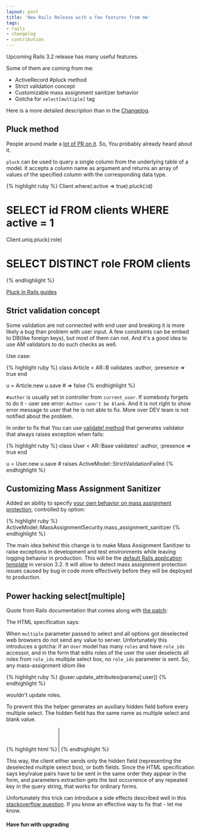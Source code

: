 ```yaml
---
layout: post
title: 'New Rails Release with a few features from me'
tags: 
- rails
- changelog
- contribution
---
```


Upcoming Rails 3.2 release has many useful features.

Some of them are coming from me:

* ActiveRecord #pluck method
* Strict validation concept
* Customizable mass assignment sanitizer behavior
* Gotcha for `select[multiple]` tag

Here is a more detailed description than in the [Changelog](https://gist.github.com/1472145).

<!--more-->

## Pluck method

People around made a [lot of PR on it](https://github.com/rails/rails/commit/a382d60f6abc94b6a965525872f858e48abc00de). So, You probably already heard about it.

`pluck` can be used to query a single column from the underlying table of a model. It accepts a column name as argument and returns an array of values of the specified column with the corresponding data type.

{% highlight ruby %}
Client.where(:active => true).pluck(:id)
# SELECT id FROM clients WHERE active = 1

Client.uniq.pluck(:role)
# SELECT DISTINCT role FROM clients
{% endhighlight %}

[Pluck in Rails guides](http://edgeguides.rubyonrails.org/active_record_querying.html#pluck)

## Strict validation concept

Some validation are not connected with end user and breaking it is more likely a bug than problem with user input. A few constraints can be embed to DB(like foreign keys), but most of them can not. And it's a good idea to use AM validators to do such checks as well.

Use case:

{% highlight ruby %}
class Article < AR::B
  validates :author, :presence => true
end

u = Article.new
u.save # => false
{% endhighlight %}

`#author` is usually set in controller from `current_user`. If somebody forgets to do it - user see error: 
`Author cann't be blank`. 
And it is not right to show error message to user that he is not able to fix.
More over DEV team is not notified about the problem.

In order to fix that You can use [validate! method](https://github.com/rails/rails/commit/8620bf90c5e486e1ec44b9aabb63f8c848668ed2) that generates validator that always raises exception when fails:

{% highlight ruby %}
class User < AR::Base
  validates! :author, :presence => true
end

u = User.new
u.save # raises ActiveModel::StrictValidationFailed
{% endhighlight %}


## Customizing Mass Assignment Sanitizer

Added an ability to specify [your own behavior on mass assignment protection](https://github.com/rails/rails/commit/aa2639e746d8af5d7673bbbbbccbe868edeb0161), controlled by option: 

{% highlight ruby %}
ActiveModel::MassAssignmentSecurity.mass_assignment_sanitizer
{% endhighlight %}

The main idea behind this change is to make Mass Assignment Sanitizer to raise exceptions in development and test environments while leaving logging behavior in production. This will be the [default Rails application template](https://github.com/rails/rails/commit/0fab8c388ea9cfcace0907102697c78a68762be3) in version 3.2. It will allow to detect mass assignment protection issues caused by bug in code more effectively before they will be deployed to production.


## Power hacking select\[multiple\]


Quote from Rails documentation that comes along with [the patch](https://github.com/rails/rails/commit/faba406fa15251cdc9588364d23c687a14ed6885):

The HTML specification says: 

When `multiple` parameter passed to select and all options got deselected 
web browsers do not send any value to server. Unfortunately this introduces a gotcha:
if an `User` model has many `roles` and have `role_ids` accessor, and in the form that edits roles of the user
the user deselects all roles from `role_ids` multiple select box, no `role_ids` parameter is sent. So,
any mass-assignment idiom like

{% highlight ruby %}
  @user.update_attributes(params[:user])
{% endhighlight %}

wouldn't update roles.

To prevent this the helper generates an auxiliary hidden field before
every multiple select. The hidden field has the same name as multiple select and blank value.

{% highlight html %}
<input type="hidden" name="user[role_ids]" value=""/>
<select id="user_role_ids" name="user[role_ids]" multiple="multiple">
  ....
</select>
{% endhighlight %}

This way, the client either sends only the hidden field (representing
the deselected multiple select box), or both fields. Since the HTML specification
says key/value pairs have to be sent in the same order they appear in the
form, and parameters extraction gets the last occurrence of any repeated
key in the query string, that works for ordinary forms.

Unfortunately this trick can introduce a side effects described well in this [stackoverflow question](http://stackoverflow.com/questions/8929230/why-is-the-first-element-always-blank-in-my-rails-multi-select-using-an-embedde).
If you know an effective way to fix that - let me know.


#### Have fun with upgrading
